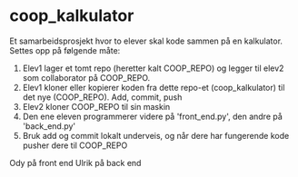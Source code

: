 # coop_kalkulator
Et samarbeidsprosjekt hvor to elever skal kode sammen på en kalkulator. Settes opp på følgende måte:

1. Elev1 lager et tomt repo (heretter kalt COOP_REPO) og legger til elev2 som collaborator på COOP_REPO.
2. Elev1 kloner eller kopierer koden fra dette repo-et (coop_kalkulator) til det nye (COOP_REPO). Add, commit, push
3. Elev2 kloner COOP_REPO til sin maskin
4. Den ene eleven programmerer videre på 'front_end.py', den andre på 'back_end.py' 
5. Bruk add og commit lokalt underveis, og når dere har fungerende kode pusher dere til COOP_REPO

Ody på front end
Ulrik på back end

